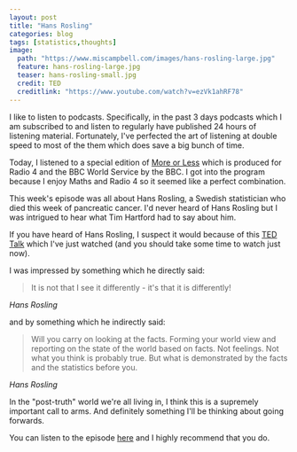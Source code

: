 ```yaml
---
layout: post
title: "Hans Rosling"
categories: blog
tags: [statistics,thoughts]
image:
  path: "https://www.miscampbell.com/images/hans-rosling-large.jpg"
  feature: hans-rosling-large.jpg
  teaser: hans-rosling-small.jpg
  credit: TED
  creditlink: "https://www.youtube.com/watch?v=ezVk1ahRF78"
---
```


I like to listen to podcasts. Specifically, in the past 3 days podcasts which I am subscribed to and listen to regularly have published 24 hours of listening material. Fortunately, I've perfected the art of listening at double speed to most of the them which does save a big bunch of time.

Today, I listened to a special edition of <a href="http://www.bbc.co.uk/programmes/b006qshd" target="_blank">More or Less</a> which is produced for Radio 4 and the BBC World Service by the BBC. I got into the program because I enjoy Maths and Radio 4 so it seemed like a perfect combination.

This week's episode was all about Hans Rosling, a Swedish statistician who died this week of pancreatic cancer. I'd never heard of Hans Rosling but I was intrigued to hear what Tim Hartford had to say about him.

If you have heard of Hans Rosling, I suspect it would because of this <a href="https://www.ted.com/talks/hans_rosling_shows_the_best_stats_you_ve_ever_seen" target="_blank">TED Talk</a> which I've just watched (and you should take some time to watch just now).

I was impressed by something which he directly said:

> It is not that I see it differently - it's that it is differently!

<cite>Hans Rosling</cite>

and by something which he indirectly said:

> Will you carry on looking at the facts. Forming your world view and reporting on the state of the world based on facts. Not feelings. Not what you think is probably true. But what is demonstrated by the facts and the statistics before you.

<cite>Hans Rosling</cite>

In the "post-truth" world we're all living in, I think this is a supremely important call to arms. And definitely something I'll be thinking about going forwards.

You can listen to the episode <a href="http://www.bbc.co.uk/programmes/p04slydb" target="_blank">here</a> and I highly recommend that you do.
